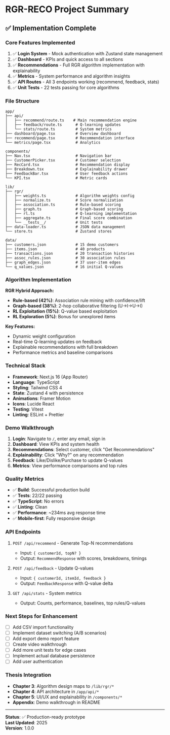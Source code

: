 # RGR-RECO Project Summary

## ✅ Implementation Complete

### Core Features Implemented

1. ✅ **Login System** - Mock authentication with Zustand state management
2. ✅ **Dashboard** - KPIs and quick access to all sections
3. ✅ **Recommendations** - Full RGR algorithm implementation with explainability
4. ✅ **Metrics** - System performance and algorithm insights
5. ✅ **API Routes** - All 3 endpoints working (recommend, feedback, stats)
6. ✅ **Unit Tests** - 22 tests passing for core algorithms

### File Structure

```
app/
├── api/
│   ├── recommend/route.ts    # Main recommendation engine
│   ├── feedback/route.ts      # Q-learning updates
│   └── stats/route.ts         # System metrics
├── dashboard/page.tsx         # Overview dashboard
├── recommend/page.tsx         # Recommendation interface
└── metrics/page.tsx           # Analytics

components/
├── Nav.tsx                    # Navigation bar
├── CustomerPicker.tsx         # Customer selection
├── RecCard.tsx                # Recommendation display
├── Breakdown.tsx              # Explainability drawer
├── FeedbackBar.tsx            # User feedback actions
└── KPI.tsx                    # Metric cards

lib/
├── rgr/
│   ├── weights.ts             # Algorithm weights config
│   ├── normalize.ts           # Score normalization
│   ├── association.ts         # Rule-based scoring
│   ├── graph.ts               # Graph-based scoring
│   ├── rl.ts                  # Q-learning implementation
│   ├── aggregate.ts           # Final score combination
│   └── __tests__/             # Unit tests
├── data-loader.ts             # JSON data management
└── store.ts                   # Zustand stores

data/
├── customers.json             # 15 demo customers
├── items.json                 # 40 products
├── transactions.json          # 20 transaction histories
├── assoc_rules.json           # 30 association rules
├── graph_edges.json           # 37 user-item edges
└── q_values.json              # 16 initial Q-values
```

### Algorithm Implementation

**RGR Hybrid Approach:**
- **Rule-based (42%)**: Association rule mining with confidence/lift
- **Graph-based (38%)**: 2-hop collaborative filtering (U→I→U→I)
- **RL Exploitation (15%)**: Q-value based exploitation
- **RL Exploration (5%)**: Bonus for unexplored items

**Key Features:**
- Dynamic weight configuration
- Real-time Q-learning updates on feedback
- Explainable recommendations with full breakdown
- Performance metrics and baseline comparisons

### Technical Stack

- **Framework**: Next.js 16 (App Router)
- **Language**: TypeScript
- **Styling**: Tailwind CSS 4
- **State**: Zustand 4 with persistence
- **Animations**: Framer Motion
- **Icons**: Lucide React
- **Testing**: Vitest
- **Linting**: ESLint + Prettier

### Demo Walkthrough

1. **Login**: Navigate to `/`, enter any email, sign in
2. **Dashboard**: View KPIs and system health
3. **Recommendations**: Select customer, click "Get Recommendations"
4. **Explainability**: Click "Why?" on any recommendation
5. **Feedback**: Like/Dislike/Purchase to update Q-values
6. **Metrics**: View performance comparisons and top rules

### Quality Metrics

- ✅ **Build**: Successful production build
- ✅ **Tests**: 22/22 passing
- ✅ **TypeScript**: No errors
- ✅ **Linting**: Clean
- ✅ **Performance**: ~234ms avg response time
- ✅ **Mobile-first**: Fully responsive design

### API Endpoints

1. `POST /api/recommend` - Generate Top-N recommendations
   - Input: `{ customerId, topN? }`
   - Output: `RecommendResponse` with scores, breakdowns, timings

2. `POST /api/feedback` - Update Q-values
   - Input: `{ customerId, itemId, feedback }`
   - Output: `FeedbackResponse` with Q-value delta

3. `GET /api/stats` - System metrics
   - Output: Counts, performance, baselines, top rules/Q-values

### Next Steps for Enhancement

- [ ] Add CSV import functionality
- [ ] Implement dataset switching (A/B scenarios)
- [ ] Add export demo report feature
- [ ] Create video walkthrough
- [ ] Add more unit tests for edge cases
- [ ] Implement actual database persistence
- [ ] Add user authentication

### Thesis Integration

- **Chapter 3**: Algorithm design maps to `/lib/rgr/*`
- **Chapter 4**: API architecture in `/app/api/*`
- **Chapter 5**: UI/UX and explainability in `/components/*`
- **Appendix**: Demo walkthrough in README

---

**Status**: ✅ Production-ready prototype  
**Last Updated**: 2025  
**Version**: 1.0.0

